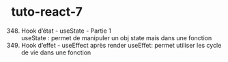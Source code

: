 # tuto-react-7
348. Hook d’état - useState - Partie 1<br>
useState : permet de manipuler un obj state mais dans une fonction
361. Hook d’effet - useEffect après render
useEffet: permet utiliser les cycle de vie dans une fonction